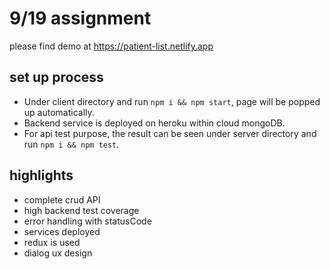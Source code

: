 # 9/19 assignment
please find demo at https://patient-list.netlify.app

## set up process
- Under client directory and run `npm i && npm start`, page will be popped up automatically.
- Backend service is deployed on heroku within cloud mongoDB.
- For api test purpose, the result can be seen under server directory and run `npm i && npm test`.

## highlights
- complete crud API
- high backend test coverage
- error handling with statusCode
- services deployed
- redux is used
- dialog ux design